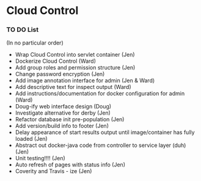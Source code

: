 # Cloud Control

### TO DO List

(In no particular order)

* Wrap Cloud Control into servlet container (Jen)
* Dockerize Cloud Control (Ward)
* Add group roles and permission structure (Jen)
* Change password encryption (Jen)
* Add image annotation interface for admin (Jen & Ward)
* Add descriptive text for inspect output (Ward)
* Add instructions/documentation for docker configuration for admin (Ward)
* Doug-ify web interface design (Doug)
* Investigate alternative for derby (Jen)
* Refactor database init pre-population (Jen)
* Add version/build info to footer (Jen)
* Delay appearance of start results output until image/container has fully loaded (Jen)
* Abstract out docker-java code from controller to service layer (duh) (Jen)
* Unit testing!!!! (Jen)
* Auto refresh of pages with status info (Jen)
* Coverity and Travis - ize (Jen)


